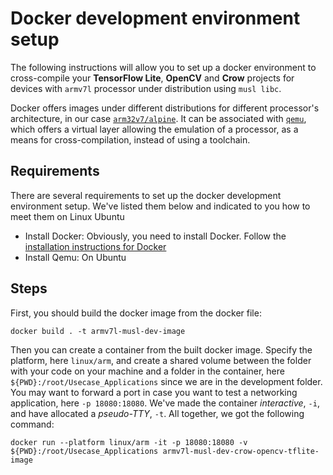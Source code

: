 # Docker development environment setup

The following instructions will allow you to set up a docker environment to cross-compile your **TensorFlow Lite**, **OpenCV** and **Crow** projects for devices with `armv7l` processor under distribution using `musl libc`.

Docker offers images under different distributions for different processor's architecture, in our case [`arm32v7/alpine`](https://hub.docker.com/r/arm32v7/alpine/). It can be associated with [`qemu`](https://www.qemu.org/), which offers a virtual layer allowing the emulation of a processor, as a means for cross-compilation, instead of using a toolchain.

## Requirements
There are several requirements to set up the docker development environment setup. We've listed them below and indicated to you how to meet them on Linux Ubuntu

- Install Docker: Obviously, you need to install Docker. Follow the [installation instructions for Docker](https://docs.docker.com/engine/install/ubuntu/)
- Install Qemu: On Ubuntu 

## Steps

First, you should build the docker image from the docker file:

```
docker build . -t armv7l-musl-dev-image
```

Then you can create a container from the built docker image. Specify the platform, here `linux/arm`, and create a shared volume between the folder with your code on your machine and a folder in the container, here `${PWD}:/root/Usecase_Applications` since we are in the development folder. You may want to forward a port in case you want to test a networking application, here `-p 18080:18080`. We've made the container *interactive*, `-i`, and have allocated a *pseudo-TTY*, `-t`. All together, we got the following command:

```
docker run --platform linux/arm -it -p 18080:18080 -v ${PWD}:/root/Usecase_Applications armv7l-musl-dev-crow-opencv-tflite-image
```